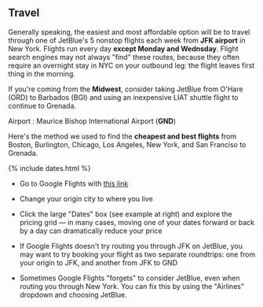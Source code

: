 ## Travel

Generally speaking, the easiest and most affordable option will be to travel through one of JetBlue's 5 nonstop flights each week from **JFK airport** in New York. Flights run every day **except Monday and Wednsday**. Flight search engines may not always "find" these routes, because they often require an overnight stay in NYC on your outbound leg: the flight leaves first thing in the morning.

If you're coming from the **Midwest**, consider taking JetBlue from O'Hare (ORD) to Barbados (BGI) and using an inexpensive LIAT shuttle flight to continue to Grenada.

Airport
: Maurice Bishop International Airport (**GND**)

Here's the method we used to find the **cheapest and best flights** from Boston, Burlington, Chicago, Los Angeles, New York, and San Franciso to Grenada.

{% include dates.html %}
* Go to Google Flights with [this link](https://www.google.com/flights#flt=BTV.GND.2019-03-14*GND.BTV.2019-03-18;c:USD;e:1;sd:1;t:f)

* Change your origin city to where you live

* Click the large "Dates" box (see example at right) and explore the pricing grid — in many cases, moving one of your dates forward or back by a day can dramatically reduce your price

* If Google Flights doesn't try routing you through JFK on JetBlue, you may want to try booking your flight as two separate roundtrips: one from your origin to JFK, and another from JFK to GND

* Sometimes Google Flights "forgets" to consider JetBlue, even when routing you through New York. You can fix this by using the "Airlines" dropdown and choosing JetBlue.